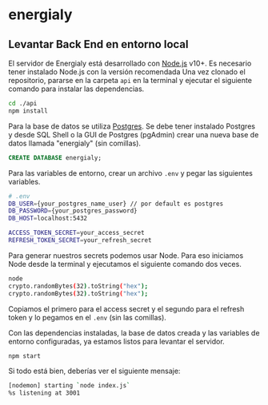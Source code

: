 # energialy

## Levantar Back End en entorno local

El servidor de Energialy está desarrollado con [Node.js](https://nodejs.org/) v10+. Es necesario tener instalado Node.js con la versión recomendada
Una vez clonado el repositorio, pararse en la carpeta `api` en la terminal y ejecutar el siguiente comando para instalar las dependencias.
```sh
cd ./api
npm install
```
Para la base de datos se utiliza [Postgres](https://www.postgresql.org/). Se debe tener instalado Postgres y desde SQL Shell o la GUI de Postgres (pgAdmin) crear una nueva base de datos llamada "energialy" (sin comillas).
```sql
CREATE DATABASE energialy;
```
Para las variables de entorno, crear un archivo `.env` y pegar las siguientes variables.
```sh
# .env
DB_USER={your_postgres_name_user} // por default es postgres
DB_PASSWORD={your_postgres_password}
DB_HOST=localhost:5432

ACCESS_TOKEN_SECRET=your_access_secret
REFRESH_TOKEN_SECRET=your_refresh_secret
```
Para generar nuestros secrets podemos usar Node. Para eso iniciamos Node desde la terminal y ejecutamos el siguiente comando dos veces.
```sh
node
crypto.randomBytes(32).toString("hex");
crypto.randomBytes(32).toString("hex");
```
Copiamos el primero para el access secret y el segundo para el refresh token y lo pegamos en el `.env` (sin las comillas).

Con las dependencias instaladas, la base de datos creada y las variables de entorno configuradas, ya estamos listos para levantar el servidor.
```sh
npm start
```
Si todo está bien, deberías ver el siguiente mensaje:
```sh
[nodemon] starting `node index.js`
%s listening at 3001
```